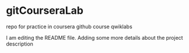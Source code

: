 # gitCourseraLab
repo for practice in coursera github course qwiklabs

I am editing the README file. Adding some more details about the project description
